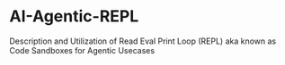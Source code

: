 # AI-Agentic-REPL
Description and Utilization of Read Eval Print Loop (REPL) aka known as Code Sandboxes for Agentic Usecases
